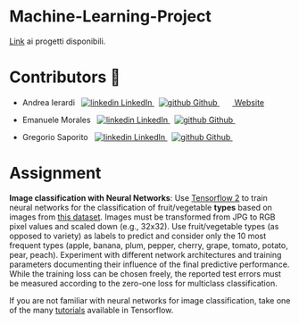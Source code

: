 # Machine-Learning-Project

[Link](https://docs.google.com/document/d/e/2PACX-1vTqeS0WmZDMvxuN8auSIvAVncNg7zSR73Ibz6XaAKOjk7W3QJsAN4j6kJKUZN156f0y1_BUyrgiJSQk/pub) ai progetti disponibili.

# Contributors :busts_in_silhouette:
- Andrea Ierardi   &nbsp; <a href="https://www.linkedin.com/in/andreaierardi/" rel="nofollow noreferrer">
    <img src="https://i.stack.imgur.com/gVE0j.png" alt="linkedin"> LinkedIn
  </a>  &nbsp;
  <a href="https://github.com/Andreaierardi" rel="nofollow noreferrer"> <img src="https://i.stack.imgur.com/tskMh.png" alt="github"> Github </a> &nbsp; 
  <a href="https://ierardiandrea.com/" rel="nofollow noreferrer">  <img src="https://github.com/Andreaierardi/Master-DataScience-Notes/blob/master/img/website.svg" width=15>  Website </a>
  
- Emanuele Morales &nbsp; <a href="https://www.linkedin.com/in/emanuele-morales-320604180/" rel="nofollow noreferrer">
    <img src="https://i.stack.imgur.com/gVE0j.png" alt="linkedin"> LinkedIn
  </a>  &nbsp;
  <a href="https://github.com/emanuelemorales" rel="nofollow noreferrer"> <img src="https://i.stack.imgur.com/tskMh.png" alt="github"> Github </a> &nbsp; 
   
- Gregorio Saporito &nbsp; <a href="https://www.linkedin.com/in/greg-saporito/" rel="nofollow noreferrer">
    <img src="https://i.stack.imgur.com/gVE0j.png" alt="linkedin"> LinkedIn
  </a>  &nbsp;
  <a href="https://github.com/gregorio-saporito" rel="nofollow noreferrer"> <img src="https://i.stack.imgur.com/tskMh.png" alt="github"> Github </a> &nbsp; 


# Assignment
**Image classification with Neural Networks**: Use [Tensorflow 2](https://www.google.com/url?q=https://www.tensorflow.org/&sa=D&ust=1590400415595000) to train neural networks for the classification of fruit/vegetable **types** based on images from [this dataset](https://www.google.com/url?q=https://www.kaggle.com/moltean/fruits&sa=D&ust=1590400415595000). Images must be transformed from JPG to RGB pixel values and scaled down (e.g., 32x32). Use fruit/vegetable types (as opposed to variety) as labels to predict and consider only the 10 most frequent types (apple, banana, plum, pepper, cherry, grape, tomato, potato, pear, peach). Experiment with different network architectures and training parameters documenting their influence of the final predictive performance. While the training loss can be chosen freely, the reported test errors must be measured according to the zero-one loss for multiclass classification.

If you are not familiar with neural networks for image classification, take one of the many [tutorials](https://www.google.com/url?q=https://www.tensorflow.org/tutorials&sa=D&ust=1590400415595000) available in Tensorflow.

